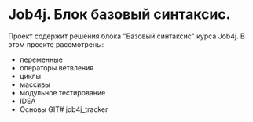 # Job4j. Блок базовый синтаксис.
Проект содержит решения блока "Базовый синтаксис" курса Job4j.
В этом проекте рассмотрены:
- переменные
- операторы ветвления
- циклы
- массивы
- модульное тестирование
- IDEA
- Основы GIT#   j o b 4 j _ t r a c k e r  
 